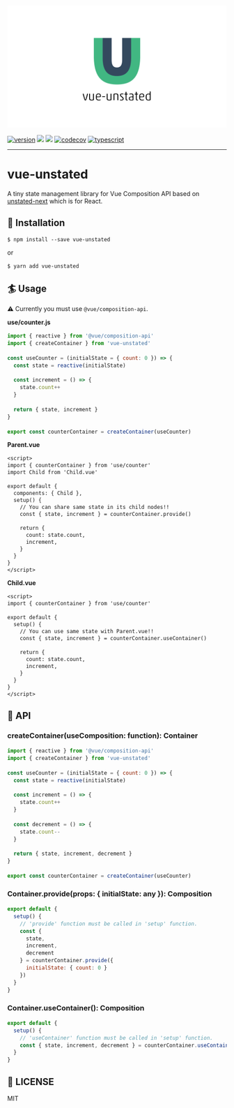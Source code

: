 ![logo](./assets/logo.png)

[![version](https://img.shields.io/npm/v/vue-unstated.svg)](https://www.npmjs.com/package/vue-unstated)
![](https://github.com/resessh/vue-unstated/workflows/Build/badge.svg)
![](https://github.com/resessh/vue-unstated/workflows/Test/badge.svg)
[![codecov](https://codecov.io/gh/resessh/vue-unstated/branch/master/graph/badge.svg)](https://codecov.io/gh/resessh/vue-unstated)
[![typescript](https://camo.githubusercontent.com/832d01092b0e822178475741271b049a2e27df13/68747470733a2f2f62616467656e2e6e65742f62616467652f2d2f547970655363726970742f626c75653f69636f6e3d74797065736372697074266c6162656c)](https://www.typescriptlang.org/docs/home.html)

----
# vue-unstated
A tiny state management library for Vue Composition API based on [unstated-next](https://github.com/jamiebuilds/unstated-next) which is for React.

## :electric_plug: Installation
```shell
$ npm install --save vue-unstated
```
or
```shell
$ yarn add vue-unstated
```

## :surfer: Usage
:warning: Currently you must use `@vue/composition-api`.

__use/counter.js__
```js
import { reactive } from '@vue/composition-api'
import { createContainer } from 'vue-unstated'

const useCounter = (initialState = { count: 0 }) => {
  const state = reactive(initialState)

  const increment = () => {
    state.count++
  }

  return { state, increment }
}

export const counterContainer = createContainer(useCounter)
```

__Parent.vue__
```vue
<script>
import { counterContainer } from 'use/counter'
import Child from 'Child.vue'

export default {
  components: { Child },
  setup() {
    // You can share same state in its child nodes!!
    const { state, increment } = counterContainer.provide()

    return {
      count: state.count,
      increment,
    }
  }
}
</script>
```

__Child.vue__
```vue
<script>
import { counterContainer } from 'use/counter'

export default {
  setup() {
    // You can use same state with Parent.vue!!
    const { state, increment } = counterContainer.useContainer()

    return {
      count: state.count,
      increment,
    }
  }
}
</script>
```

## :wrench: API

### createContainer(useComposition: function): Container
```js
import { reactive } from '@vue/composition-api'
import { createContainer } from 'vue-unstated'

const useCounter = (initialState = { count: 0 }) => {
  const state = reactive(initialState)

  const increment = () => {
    state.count++
  }

  const decrement = () => {
    state.count--
  }

  return { state, increment, decrement }
}

export const counterContainer = createContainer(useCounter)
```

### Container.provide(props: { initialState: any }): Composition
```js
export default {
  setup() {
    // 'provide' function must be called in 'setup' function.
    const {
      state,
      increment,
      decrement
    } = counterContainer.provide({
      initialState: { count: 0 }
    })
  }
}
```

### Container.useContainer(): Composition
```js
export default {
  setup() {
    // 'useContainer' function must be called in 'setup' function.
    const { state, increment, decrement } = counterContainer.useContainer()
  }
}
```

## :checkered_flag: LICENSE
MIT
